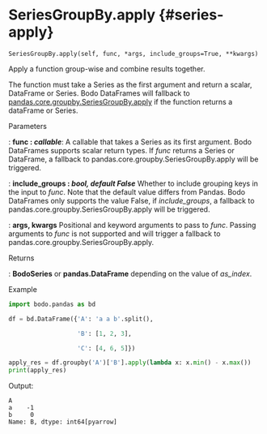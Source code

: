 # SeriesGroupBy.apply {#series-apply}
```
SeriesGroupBy.apply(self, func, *args, include_groups=True, **kwargs)
```

Apply a function group-wise and combine results together.

The function must take a Series as the first argument and return a scalar, DataFrame or Series.
Bodo DataFrames will fallback to [pandas.core.groupby.SeriesGroupBy.apply](https://pandas.pydata.org/docs/reference/api/pandas.core.groupby.DataFrameGroupBy.apply.html) if the function returns a dataFrame or Series.

<p class="api-header">Parameters</p>

: __func : *callable*__: A callable that takes a Series as its first argument.
Bodo DataFrames supports scalar return types.
If *func* returns a Series or DataFrame, a fallback to pandas.core.groupby.SeriesGroupBy.apply will be triggered.

: __include_groups : *bool, default False*__ Whether to include grouping keys in the input to *func*.
Note that the default value differs from Pandas.
Bodo DataFrames only supports the value False, if *include_groups*, a fallback to pandas.core.groupby.SeriesGroupBy.apply will be triggered.

: __args, kwargs__ Positional and keyword arguments to pass to *func*.
Passing arguments to *func* is not supported and will trigger a fallback to pandas.core.groupby.SeriesGroupBy.apply.

<p class="api-header">Returns</p>

: __BodoSeries__ or __pandas.DataFrame__ depending on the value of *as_index*.

<p class="api-header">Example</p>

``` py
import bodo.pandas as bd

df = bd.DataFrame({'A': 'a a b'.split(),

                   'B': [1, 2, 3],

                   'C': [4, 6, 5]})

apply_res = df.groupby('A')['B'].apply(lambda x: x.min() - x.max())
print(apply_res)
```

Output:
```
A
a    -1
b     0
Name: B, dtype: int64[pyarrow]
```